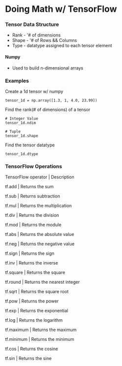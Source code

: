 # Doing Math w/ TensorFlow

### Tensor Data Structure

 - Rank  - '# of dimensions
 - Shape - '# of Rows && Columns
 - Type  - datatype assigned to each tensor element 

#### Numpy
 - Used to build n-dimensional arrays

### Examples

Create a 1d tensor w/ numpy
```
tensor_1d = np.array([1.3, 1, 4.0, 23.99])
```
Find the rank(# of dimensions) of a tensor
```
# Integer Value
tensor_1d.ndim 

# Tuple
tensor_1d.shape 
```

Find the tensor datatype
```
tensor_1d.dtype 
```

### TensorFlow Operations

TensorFlow operator | Description

tf.add | Returns the sum

tf.sub | Returns subtraction

tf.mul | Returns the multiplication

tf.div | Returns the division

tf.mod | Returns the module

tf.abs | Returns the absolute value

tf.neg | Returns the negative value

tf.sign | Returns the sign

tf.inv | Returns the inverse

tf.square | Returns the square

tf.round | Returns the nearest integer

tf.sqrt | Returns the square root

tf.pow | Returns the power

tf.exp | Returns the exponential

tf.log | Returns the logarithm

tf.maximum | Returns the maximum

tf.minimum | Returns the minimum

tf.cos | Returns the cosine

tf.sin | Returns the sine
